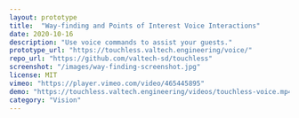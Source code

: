 ```yaml
---
layout: prototype
title:  "Way-finding and Points of Interest Voice Interactions"
date: 2020-10-16
description: "Use voice commands to assist your guests."
prototype_url: "https://touchless.valtech.engineering/voice/"
repo_url: "https://github.com/valtech-sd/touchless"
screenshot: "/images/way-finding-screenshot.jpg"
license: MIT
vimeo: "https://player.vimeo.com/video/465445895"
demo: "https://touchless.valtech.engineering/videos/touchless-voice.mp4"
category: "Vision"
---
```

